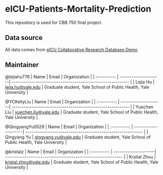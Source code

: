 # eICU-Patients-Mortality-Prediction

This repository is used for CBB 750 final project.


## Data source

All data comes from [eICU Collaborative Research Database Demo](https://physionet.org/content/eicu-crd-demo/2.0.1/).



## Maintainer
@lejiahu776
| Name        | Email                | Organization                                                 |
| :---------: | ---------------------| ------------------------------------------------------------ |
| Lejia Hu | lejia.hu@yale.edu | Graduate student, Yale School of Public Health, Yale University |

@YCKellyLiu
| Name        | Email                | Organization                                                 |
| :---------: | ---------------------| ------------------------------------------------------------ |
| Yuechen Liu | yuechen.liu@yale.edu | Graduate student, Yale School of Public Health, Yale University |

@QingyangYu0529
| Name        | Email                | Organization                                                 |
| :---------: | ---------------------| ------------------------------------------------------------ |
| Qingyang Yu | qingyang.yu@yale.edu | Graduate student, Yale School of Public Health, Yale University |

@kristalz
| Name        | Email                | Organization                                                 |
| :---------: | ---------------------| ------------------------------------------------------------ |
| Krsital Zhou | kristal.zhou@yale.edu | Graduate student, Yale School of Public Health, Yale University |
